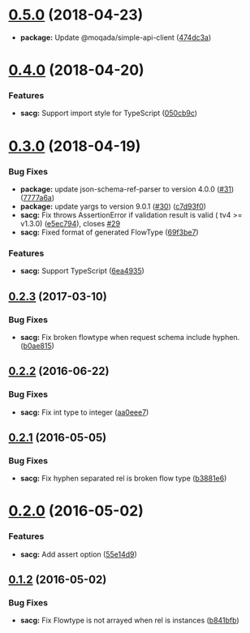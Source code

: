 <a name="0.5.0"></a>
# [0.5.0](https://github.com/moqada/simple-api-client-generator/compare/v0.4.0...v0.5.0) (2018-04-23)

* **package:** Update @moqada/simple-api-client ([474dc3a](https://github.com/moqada/simple-api-client-generator/commit/474dc3a))



<a name="0.4.0"></a>
# [0.4.0](https://github.com/moqada/simple-api-client-generator/compare/v0.3.0...v0.4.0) (2018-04-20)


### Features

* **sacg:** Support import style for TypeScript ([050cb9c](https://github.com/moqada/simple-api-client-generator/commit/050cb9c))



<a name="0.3.0"></a>
# [0.3.0](https://github.com/moqada/simple-api-client-generator/compare/v0.2.3...v0.3.0) (2018-04-19)


### Bug Fixes

* **package:** update json-schema-ref-parser to version 4.0.0 ([#31](https://github.com/moqada/simple-api-client-generator/issues/31)) ([7777a6a](https://github.com/moqada/simple-api-client-generator/commit/7777a6a))
* **package:** update yargs to version 9.0.1 ([#30](https://github.com/moqada/simple-api-client-generator/issues/30)) ([c7d93f0](https://github.com/moqada/simple-api-client-generator/commit/c7d93f0))
* **sacg:** Fix throws AssertionError if validation result is valid ( tv4 >= v1.3.0) ([e5ec794](https://github.com/moqada/simple-api-client-generator/commit/e5ec794)), closes [#29](https://github.com/moqada/simple-api-client-generator/issues/29)
* **sacg:** Fixed format of generated FlowType ([69f3be7](https://github.com/moqada/simple-api-client-generator/commit/69f3be7))


### Features

* **sacg:** Support TypeScript ([6ea4935](https://github.com/moqada/simple-api-client-generator/commit/6ea4935))



<a name="0.2.3"></a>
## [0.2.3](https://github.com/moqada/simple-api-client-generator/compare/v0.2.2...v0.2.3) (2017-03-10)


### Bug Fixes

* **sacg:** Fix broken flowtype when request schema include hyphen. ([b0ae815](https://github.com/moqada/simple-api-client-generator/commit/b0ae815))



<a name="0.2.2"></a>
## [0.2.2](https://github.com/moqada/simple-api-client-generator/compare/v0.2.1...v0.2.2) (2016-06-22)


### Bug Fixes

* **sacg:** Fix int type to integer ([aa0eee7](https://github.com/moqada/simple-api-client-generator/commit/aa0eee7))



<a name="0.2.1"></a>
## [0.2.1](https://github.com/moqada/simple-api-client-generator/compare/v0.2.0...v0.2.1) (2016-05-05)


### Bug Fixes

* **sacg:** Fix hyphen separated rel is broken flow type ([b3881e6](https://github.com/moqada/simple-api-client-generator/commit/b3881e6))



<a name="0.2.0"></a>
# [0.2.0](https://github.com/moqada/simple-api-client-generator/compare/v0.1.2...v0.2.0) (2016-05-02)


### Features

* **sacg:** Add assert option ([55e14d9](https://github.com/moqada/simple-api-client-generator/commit/55e14d9))



<a name="0.1.2"></a>
## [0.1.2](https://github.com/moqada/simple-api-client-generator/compare/v0.1.1...v0.1.2) (2016-05-02)


### Bug Fixes

* **sacg:** Fix Flowtype is not arrayed when rel is instances ([b841bfb](https://github.com/moqada/simple-api-client-generator/commit/b841bfb))



